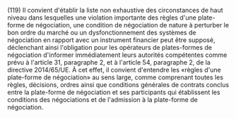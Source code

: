 (119) Il convient d'établir la liste non exhaustive des circonstances de haut niveau dans lesquelles une violation importante des règles d'une plate-forme de négociation, une condition de négociation de nature à perturber le bon ordre du marché ou un dysfonctionnement des systèmes de négociation en rapport avec un instrument financier peut être supposé, déclenchant ainsi l'obligation pour les opérateurs de plates-formes de négociation d'informer immédiatement leurs autorités compétentes comme prévu à l'article 31, paragraphe 2, et à l'article 54, paragraphe 2, de la directive 2014/65/UE. À cet effet, il convient d'entendre les «règles d'une plate-forme de négociation» au sens large, comme comprenant toutes les règles, décisions, ordres ainsi que conditions générales de contrats conclus entre la plate-forme de négociation et ses participants qui établissent les conditions des négociations et de l'admission à la plate-forme de négociation.
